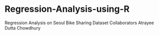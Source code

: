 # Regression-Analysis-using-R
Regression Analysis on Seoul Bike Sharing Dataset
Collaborators
Atrayee Dutta Chowdhury
